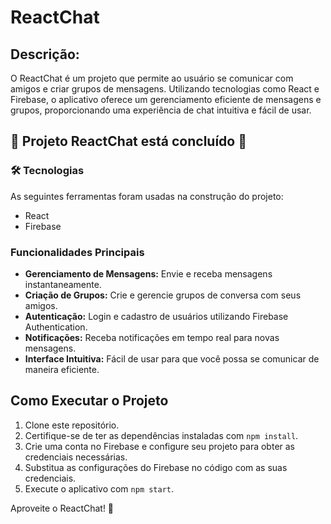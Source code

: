 # ReactChat

## Descrição:

O ReactChat é um projeto que permite ao usuário se comunicar com amigos e criar grupos de mensagens. Utilizando tecnologias como React e Firebase, o aplicativo oferece um gerenciamento eficiente de mensagens e grupos, proporcionando uma experiência de chat intuitiva e fácil de usar.

## 🚀 Projeto ReactChat está concluído 🚀

### 🛠 Tecnologias
As seguintes ferramentas foram usadas na construção do projeto:

- React
- Firebase

### Funcionalidades Principais
- **Gerenciamento de Mensagens:** Envie e receba mensagens instantaneamente.
- **Criação de Grupos:** Crie e gerencie grupos de conversa com seus amigos.
- **Autenticação:** Login e cadastro de usuários utilizando Firebase Authentication.
- **Notificações:** Receba notificações em tempo real para novas mensagens.
- **Interface Intuitiva:** Fácil de usar para que você possa se comunicar de maneira eficiente.

## Como Executar o Projeto

1. Clone este repositório.
2. Certifique-se de ter as dependências instaladas com `npm install`.
3. Crie uma conta no Firebase e configure seu projeto para obter as credenciais necessárias.
4. Substitua as configurações do Firebase no código com as suas credenciais.
5. Execute o aplicativo com `npm start`.

Aproveite o ReactChat! 💬
